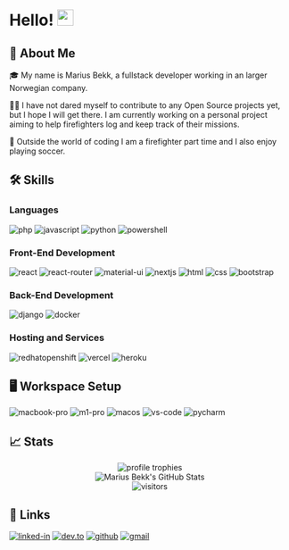# Hello! <img src="https://media.giphy.com/media/hvRJCLFzcasrR4ia7z/giphy.gif" width="29px" height="29px">

## 🚀 About Me

🎓 My name is Marius Bekk, a fullstack developer working in an larger Norwegian company.

👨‍💻 I have not dared myself to contribute to any Open Source projects yet, but I hope I will get there. I am currently working on a personal project aiming to help firefighters log and keep track of their missions.

🎸 Outside the world of coding I am a firefighter part time and I also enjoy playing soccer.

## 🛠️ Skills

### Languages

![php](https://img.shields.io/badge/Php-777BB4?style=for-the-badge&logo=php&logoColor=white)
![javascript](https://img.shields.io/badge/JavaScript-323330?style=for-the-badge&logo=javascript&logoColor=F7DF1E)
![python](https://img.shields.io/badge/Python-3776AB?style=for-the-badge&logo=python&logoColor=white)
![powershell](https://img.shields.io/badge/PowerShell-5391FE?style=for-the-badge&logo=powershell&logoColor=white)

### Front-End Development

![react](https://img.shields.io/badge/React-20232A?style=for-the-badge&logo=react&logoColor=61DAFB)
![react-router](https://img.shields.io/badge/React_Router-CA4245?style=for-the-badge&logo=react-router&logoColor=white)
![material-ui](https://img.shields.io/badge/Material_UI-0081CB?style=for-the-badge&logo=mui&logoColor=white)
![nextjs](https://img.shields.io/badge/NextJs-563D7C?style=for-the-badge&logo=nextjs&logoColor=white)
![html](https://img.shields.io/badge/HTML5-E34F26?style=for-the-badge&logo=html5&logoColor=white)
![css](https://img.shields.io/badge/CSS3-1572B6?style=for-the-badge&logo=css3&logoColor=white)
![bootstrap](https://img.shields.io/badge/Bootstrap-563D7C?style=for-the-badge&logo=bootstrap&logoColor=white)

### Back-End Development

![django](https://img.shields.io/badge/Django-092E20?style=for-the-badge&logo=django&logoColor=white)
![docker](https://img.shields.io/badge/Docker-2496ED?style=for-the-badge&logo=Docker&logoColor=white)

### Hosting and Services

![redhatopenshift](https://img.shields.io/badge/OpenShift-EE0000?style=for-the-badge&logo=RedHatOpenShift&logoColor=white)
![vercel](https://img.shields.io/badge/Vercel-000000?style=for-the-badge&logo=Vercel&logoColor=white)
![heroku](https://img.shields.io/badge/Heroku-430098?style=for-the-badge&logo=heroku&logoColor=white)


## 🖥️ Workspace Setup

![macbook-pro](https://img.shields.io/badge/Apple-Macbook_Pro_32GB_2021-000000?style=for-the-badge&logo=apple&logoColor=white)
![m1-pro](https://img.shields.io/badge/Apple-M1_Pro-000000?style=for-the-badge&logo=apple&logoColor=white)
![macos](https://img.shields.io/badge/Apple-macOS_Monterey-000000?style=for-the-badge&logo=apple&logoColor=white)
![vs-code](https://img.shields.io/badge/VS_Code-007ACC?style=for-the-badge&logo=Visual-Studio-Code&logoColor=white)
![pycharm](https://img.shields.io/badge/PyCharm-000000?style=for-the-badge&logo=PyCharm&logoColor=white)


## 📈 Stats

<div align="center">
    <img src="https://github-profile-trophy.vercel.app/?username=cynicalduck&row=1&column=6&margin-h=8&theme=darkhub&count_private=true&margin-w=15&no-frame=true" alt="profile trophies" />
    <br />
    <img src="https://github-readme-stats.vercel.app/api?username=cynicalduck&show_icons=true&hide_border=true" alt="Marius Bekk's GitHub Stats">
    <br />
    <img src="https://visitor-badge.laobi.icu/badge?page_id=cynicalduck.cynicalduck" alt="visitors">
</div>

## 🔗 Links

[![linked-in](https://img.shields.io/badge/Linked_In-0077B5?style=for-the-badge&logo=LinkedIn&logoColor=white)](https://www.linkedin.com/in/mariusbekk/)
[![dev.to](https://img.shields.io/badge/Dev.to-0A0A0A?style=for-the-badge&logo=DevdotTo&logoColor=white)](https://dev.to/cynicalduck)
[![github](https://img.shields.io/badge/GitHub-000000?style=for-the-badge&logo=GitHub&logoColor=white)](https://github.com/cynicalduck)
[![gmail](https://img.shields.io/badge/Gmail-D14836?style=for-the-badge&logo=Gmail&logoColor=white)](mailto:mariusbekk@gmail.com)
